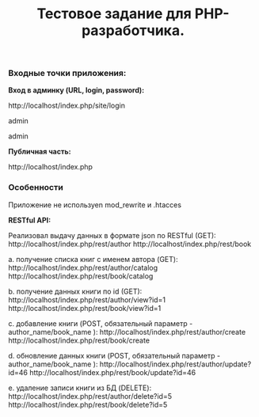 <p align="center">
    <h1 align="center">Тестовое задание для PHP-разработчика.</h1>
    <br>
</p>

### Входные точки приложения:

**Вход в админку (URL, login, password):**

http://localhost/index.php/site/login

admin

admin

**Публичная часть:**

http://localhost/index.php

### Особенности
Приложение не используеn mod_rewrite и .htacces

**RESTful API:**

Реализовал выдачу данных в формате json по RESTful (GET):
  http://localhost/index.php/rest/author
  http://localhost/index.php/rest/book

a. получение списка книг с именем автора (GET):
  http://localhost/index.php/rest/author/catalog
  http://localhost/index.php/rest/book/catalog

b. получение данных книги по id (GET):
  http://localhost/index.php/rest/author/view?id=1
  http://localhost/index.php/rest/book/view?id=1

c. добавление книги (POST, обязательный параметр - author_name/book_name ):
  http://localhost/index.php/rest/author/create
  http://localhost/index.php/rest/book/create

d. обновление данных книги (POST, обязательный параметр - author_name/book_name ):
  http://localhost/index.php/rest/author/update?id=46
  http://localhost/index.php/rest/book/update?id=46

e. удаление записи книги из БД (DELETE):
  http://localhost/index.php/rest/author/delete?id=5
  http://localhost/index.php/rest/book/delete?id=5
